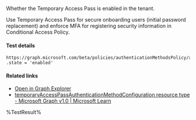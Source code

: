 Whether the Temporary Access Pass is enabled in the tenant.

Use Temporary Access Pass for secure onboarding users (initial password replacement) and enforce MFA for registering security information in Conditional Access Policy.

#### Test details
```
https://graph.microsoft.com/beta/policies/authenticationMethodsPolicy/authenticationMethodConfigurations('TemporaryAccessPass')
.state = 'enabled'
```

#### Related links

- [Open in Graph Explorer](https://developer.microsoft.com/en-us/graph/graph-explorer?request=policies/authenticationMethodsPolicy/authenticationMethodConfigurations('TemporaryAccessPass')&method=GET&version=beta&GraphUrl=https://graph.microsoft.com)
- [temporaryAccessPassAuthenticationMethodConfiguration resource type - Microsoft Graph v1.0 | Microsoft Learn](https://learn.microsoft.com/en-us/graph/api/resources/temporaryaccesspassauthenticationmethodconfiguration)


<!--- Results --->
%TestResult%
